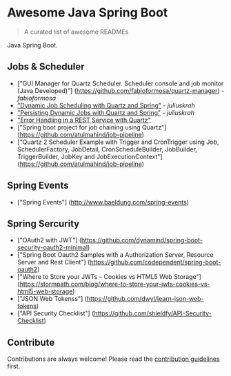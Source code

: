 
# Awesome Java Spring Boot 
> A curated list of awesome READMEs

Java Spring Boot.



## Jobs & Scheduler

- ["GUI Manager for Quartz Scheduler. Scheduler console and job monitor (Java Developed)"] (https://github.com/fabioformosa/quartz-manager) - *fabioformosa*
- ["Dynamic Job Scheduling with Quartz and Spring"](http://juliuskrah.com/tutorial/2017/09/26/dynamic-job-scheduling-with-quartz-and-spring/) - *juliuskrah*
- ["Persisting Dynamic Jobs with Quartz and Spring"](http://juliuskrah.com/tutorial/2017/10/06/persisting-dynamic-jobs-with-quartz-and-spring/) - *juliuskrah*
- ["Error Handling in a REST Service with Quartz"](http://juliuskrah.com/tutorial/2017/10/11/error-handling-in-a-rest-service-with-quartz/) 
- ["Spring boot project for job chaining using Quartz"] (https://github.com/atulmahind/job-pipeline)
- ["Quartz 2 Scheduler Example with Trigger and CronTrigger using Job, SchedulerFactory, JobDetail, CronScheduleBuilder, JobBuilder, TriggerBuilder, JobKey and JobExecutionContext"] (https://github.com/atulmahind/job-pipeline)



## Spring Events

- ["Spring Events"] (http://www.baeldung.com/spring-events)

## Spring Sercurity

- ["OAuth2 with JWT"] (https://github.com/dynamind/spring-boot-security-oauth2-minimal)
- ["Spring Boot Oauth2 Samples with a Authorization Server, Resource Server and Rest Client"] (https://github.com/codependent/spring-boot-oauth2)
- ["Where to Store your JWTs – Cookies vs HTML5 Web Storage"] (https://stormpath.com/blog/where-to-store-your-jwts-cookies-vs-html5-web-storage)
- ["JSON Web Tokenss"] (https://github.com/dwyl/learn-json-web-tokens)
- ["API Security Checklist"] (https://github.com/shieldfy/API-Security-Checklist)
## Contribute

Contributions are always welcome!
Please read the [contribution guidelines](contributing.md) first.
